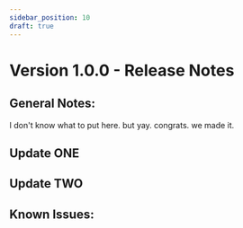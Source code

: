 ```yaml
---
sidebar_position: 10
draft: true
---
```


# Version 1.0.0 - Release Notes

## General Notes:

I don't know what to put here. but yay. congrats. we made it.

## Update ONE

## Update TWO

## Known Issues:
